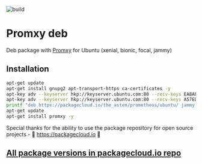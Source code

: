 ![build](https://github.com/asteny/promxy-deb/actions/workflows/build.yml/badge.svg)


Promxy deb
==========

Deb package with [Promxy](https://github.com/jacksontj/promxy) for Ubuntu (xenial, bionic, focal, jammy)

Installation
------------
```bash
apt-get update
apt-get install gnupg2 apt-transport-https ca-certificates -y
apt-key adv --keyserver hkp://keyserver.ubuntu.com:80 --recv-keys EA8AECDE414187DB
apt-key adv --keyserver hkp://keyserver.ubuntu.com:80 --recv-keys A57ED69D49D1012A
printf "deb https://packagecloud.io/the_asten/prometheus/ubuntu/ jammy main \ndeb-src https://packagecloud.io/the_asten/prometheus/ubuntu/ jammy main" | tee -a /etc/apt/sources.list.d/prometheus.list
apt-get update
apt-get install promxy -y

```
Special thanks for the ability to use the package repository for open source projects - :rocket: https://packagecloud.io :rocket:

[All package versions in packagecloud.io repo](https://packagecloud.io/the_asten/prometheus)
-------------------------------------------------------------------------------

